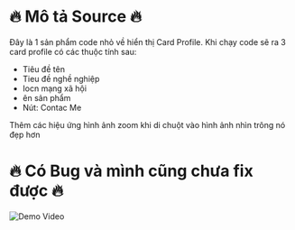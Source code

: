 # 🔥 Mô tả Source 🔥
Đây là 1 sản phẩm code nhỏ về hiển thị Card Profile. Khi chạy code sẽ ra 3 card profile có các thuộc tính sau:
* Tiêu đề tên
* Tieu đề nghề nghiệp
* Iocn mạng xã hội
* ên sản phẩm
* Nút: Contac Me

Thêm các hiệu ứng hình ảnh zoom khi di chuột vào hình ảnh nhìn trông nó đẹp hơn    


# 🔥 Có Bug và mình cũng chưa fix được 🔥
![Demo Video]([DemoProfileCardDesign.mp4](https://www.youtube.com/watch?v=zAHXsl6fZ1Q)https://www.youtube.com/watch?v=zAHXsl6fZ1Q)
